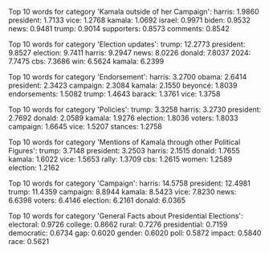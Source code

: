 Top 10 words for category 'Kamala outside of her Campaign':
harris: 1.9860
president: 1.7133
vice: 1.2768
kamala: 1.0692
israel: 0.9971
biden: 0.9532
news: 0.9481
trump: 0.9014
supporters: 0.8573
comments: 0.8542


Top 10 words for category 'Election updates':
trump: 12.2773
president: 9.8527
election: 9.7411
harris: 9.2947
news: 8.0226
donald: 7.8037
2024: 7.7475
cbs: 7.3686
win: 6.5624
kamala: 6.2399


Top 10 words for category 'Endorsement':
harris: 3.2700
obama: 2.6414
president: 2.3423
campaign: 2.3084
kamala: 2.1550
beyoncé: 1.8039
endorsements: 1.5082
trump: 1.4643
barack: 1.3761
vice: 1.3758


Top 10 words for category 'Policies':
trump: 3.3258
harris: 3.2730
president: 2.7692
donald: 2.0589
kamala: 1.9276
election: 1.8036
voters: 1.8033
campaign: 1.6645
vice: 1.5207
stances: 1.2758


Top 10 words for category 'Mentions of Kamala through other Political Figures':
trump: 3.7148
president: 3.2503
harris: 2.1515
donald: 1.7655
kamala: 1.6022
vice: 1.5653
rally: 1.3709
cbs: 1.2615
women: 1.2589
election: 1.2162


Top 10 words for category 'Campaign':
harris: 14.5758
president: 12.4981
trump: 11.4359
campaign: 8.8944
kamala: 8.5423
vice: 7.8230
news: 6.6398
voters: 6.4146
election: 6.2161
donald: 6.0365


Top 10 words for category 'General Facts about Presidential Elections':
electoral: 0.9726
college: 0.8662
rural: 0.7276
presidential: 0.7159
democratic: 0.6734
gap: 0.6020
gender: 0.6020
poll: 0.5872
impact: 0.5840
race: 0.5621


